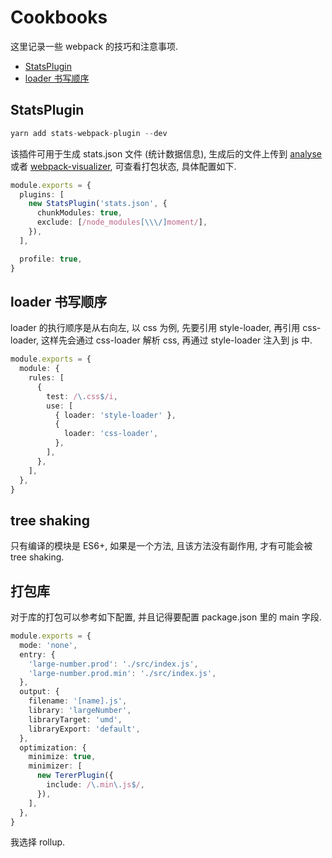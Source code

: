 # Cookbooks

这里记录一些 webpack 的技巧和注意事项.

- [StatsPlugin](#statsplugin)
- [loader 书写顺序](#loader-%E4%B9%A6%E5%86%99%E9%A1%BA%E5%BA%8F)

## StatsPlugin

```ts
yarn add stats-webpack-plugin --dev
```

该插件可用于生成 stats.json 文件 (统计数据信息), 生成后的文件上传到 [analyse](http://webpack.github.io/analyse/) 或者 [webpack-visualizer](https://chrisbateman.github.io/webpack-visualizer/), 可查看打包状态, 具体配置如下.

```ts
module.exports = {
  plugins: [
    new StatsPlugin('stats.json', {
      chunkModules: true,
      exclude: [/node_modules[\\\/]moment/],
    }),
  ],

  profile: true,
}
```

## loader 书写顺序

loader 的执行顺序是从右向左, 以 css 为例, 先要引用 style-loader, 再引用 css-loader, 这样先会通过 css-loader 解析 css, 再通过 style-loader 注入到 js 中.

```ts
module.exports = {
  module: {
    rules: [
      {
        test: /\.css$/i,
        use: [
          { loader: 'style-loader' },
          {
            loader: 'css-loader',
          },
        ],
      },
    ],
  },
}
```

## tree shaking

只有编译的模块是 ES6+, 如果是一个方法, 且该方法没有副作用, 才有可能会被 tree shaking.

## 打包库

对于库的打包可以参考如下配置, 并且记得要配置 package.json 里的 main 字段.

```ts
module.exports = {
  mode: 'none',
  entry: {
    'large-number.prod': './src/index.js',
    'large-number.prod.min': './src/index.js',
  },
  output: {
    filename: '[name].js',
    library: 'largeNumber',
    libraryTarget: 'umd',
    libraryExport: 'default',
  },
  optimization: {
    minimize: true,
    minimizer: [
      new TererPlugin({
        include: /\.min\.js$/,
      }),
    ],
  },
}
```

我选择 rollup.
